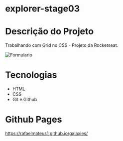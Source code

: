 # explorer-stage03

# Descrição do Projeto
Trabalhando com Grid no CSS - Projeto da Rocketseat.

<img src="./galaxies_img.png" alt="Formulario">

# Tecnologias

- HTML
- CSS
- Git e Github

# Github Pages
https://rafaelmateus1.github.io/galaxies/
